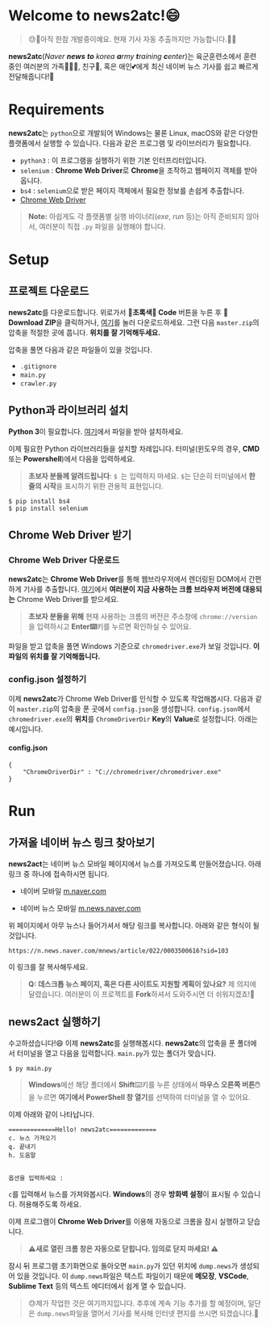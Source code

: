 # Welcome to news2atc!😄
>😓🚨아직 한참 개발중이예요. 현재 기사 자동 추출까지만 가능합니다.🚨🔨

**news2atc**(*Naver **news** **to** korea **a**rmy **t**raining **c**enter*)는 육군훈련소에서 훈련중인 여러분의 가족👨‍👩‍👦, 친구👬, 혹은 애인💕에게 최신 네이버 뉴스 기사를 쉽고 빠르게 전달해줍니다!🚀

# Requirements
**news2atc**는 `python`으로 개발되어 Windows는 물론 Linux, macOS와 같은 다양한 플랫폼에서 실행할 수 있습니다. 다음과 같은 프로그램 및 라이브러리가 필요합니다.
 - `python3` : 이 프로그램을 실행하기 위한 기본 인터프리터입니다.
 - `selenium` : **Chrome Web Driver**로 **Chrome**을 조작하고 웹페이지 객체를 받아옵니다.
 - `bs4` : `selenium`으로 받은 페이지 객체에서 필요한 정보를 손쉽게 추출합니다.
 - [Chrome Web Driver](https://chromedriver.chromium.org/downloads)

>**Note:** 아쉽게도 각 플랫폼별 실행 바이너리(*exe*, *run* 등)는 아직 준비되지 않아서, 여러분이 직접 `.py` 파일을 실행해야 합니다.

# Setup
## 프로젝트 다운로드

**news2atc**를 다운로드합니다. 위로가서  **🥦초록색🥦 Code** 버튼을 누른 후 **💾Download ZIP**을 클릭하거나, [여기](https://github.com/Phonedolly/news2atc/archive/master.zip)를 눌러 다운로드하세요. 그런 다음 `master.zip`의 압축을 적절한 곳에 풉니다. **위치를 잘 기억해두세요.**

압축을 풀면 다음과 같은 파일들이 있을 것입니다.

 - `.gitignore`
 - `main.py`
 - `crawler.py`

## Python과 라이브러리 설치
**Python 3**이 필요합니다. [여기](https://www.python.org/downloads/)에서 파일을 받아 설치하세요.

이제 필요한 Python 라이브러리들을 설치할 차례입니다. 터미널(윈도우의 경우, **CMD**또는 **Powershell**)에서 다음을 입력하세요.
> **초보자 분들께 알려드립니다**: `$ `는 입력하지 마세요. `$`는 단순히 터미널에서 **한 줄의 시작**을 표시하기 위한 관용적 표현입니다.

    $ pip install bs4
    $ pip install selenium

## Chrome Web Driver 받기

### Chrome Web Driver 다운로드
**news2atc**는 **Chrome Web Driver**를 통해 웹브라우저에서 렌더링된 DOM에서 간편하게 기사를 추출합니다. [여기](https://chromedriver.chromium.org/downloads)에서 **여러분이 지금 사용하는 크롬 브라우저 버전에 대응되는** Chrome Web Driver를 받으세요.

>**초보자 분들을 위해**
>현재 사용하는 크롬의 버전은 주소창에 `chrome://version`을 입력하시고 **Enter⌨️**키를 누르면 확인하실 수 있어요.

파일을 받고 압축을 풀면 Windows 기준으로 `chromedriver.exe`가 보일 것입니다. **이 파일의 위치를 잘 기억해둡니다.**

### config.json 설정하기
이제 **news2atc**가 Chrome Web Driver를 인식할 수 있도록 작업해봅시다. 다음과 같이 `master.zip`의 압축을 푼 곳에서 `config.json`을 생성합니다. `config.json`에서 `chromedriver.exe`의 **위치**를 `ChromeDriverDir` **Key**의 **Value**로 설정합니다. 아래는 예시입니다.

#### config.json
    {
    	"ChromeDriverDir" : "C://chromedriver/chromedriver.exe"
    }

# Run
## 가져올 네이버 뉴스 링크 찾아보기
**news2act**는 네이버 뉴스 모바일 페이지에서 뉴스를 가져오도록 만들어졌습니다. 아래 링크 중 하나에 접속하시면 됩니다.

 - 네이버 모바일
[m.naver.com](https://m.naver.com)

 - 네이버 뉴스 모바일
[m.news.naver.com](https://m.news.naver.com)

위 페이지에서 아무 뉴스나 들어가셔서 해당 링크를 복사합니다. 아래와 같은 형식이 될 것입니다.

	https://n.news.naver.com/mnews/article/022/0003500616?sid=103

이 링크를 잘 복사해두세요.

> **Q: 데스크톱 뉴스 페이지, 혹은 다른 사이트도 지원할 계획이 있나요?**
> 제 의지에 달렸습니다. 여러분이 이 프로젝트를 **Fork**하셔서 도와주시면 더 쉬워지겠죠!🤣

## news2act 실행하기
수고하셨습니다!😄 이제 **news2atc**를 실행해봅시다. **news2atc**의 압축을 푼 폴더에서 터미널을 열고 다음을 입력합니다. `main.py`가 있는 폴더가 맞습니다.

	$ py main.py
	
> **Windows**에선 해당 폴더에서 **Shift**⌨️키를 누른 상태에서 **마우스 오른쪽 버튼🖱️**을 누르면 **여기에서 PowerShell 창 열기**를 선택하여 터미널을 열 수 있어요.

이제 아래와 같이 나타납니다.

    =============Hello! news2atc=============
    c. 뉴스 가져오기
    q. 끝내기
    h. 도움말
    
    
    옵션을 입력하세요 :

`c`를 입력해서 뉴스를 가져와봅시다. **Windows**의 경우 **방화벽 설정**이 표시될 수 있습니다. 허용해주도록 하세요.

이제 프로그램이 **Chrome Web Driver**를 이용해 자동으로 크롬을 잠시 실행하고 닫습니다.

>**⚠️새로 열린 크롬 창은 자동으로 닫힙니다. 임의로 닫지 마세요! ⚠️**

잠시 뒤 프로그램 초기화면으로 돌아오면 `main.py`가 있던 위치에 `dump.news`가 생성되어 있을 것입니다. 이 `dump.news`파일은 텍스트 파일이기 때문에 **메모장**, **VSCode**, **Sublime Text** 등의 텍스트 에디터에서 쉽게 열 수 있습니다.

>😓제가 작업한 것은 여기까지입니다. 추후에 계속 기능 추가를 할 예정이며, 일단은 `dump.news`파일을 열어서 기사를 복사해 인터넷 편지를 쓰시면 되겠습니다.🔨
